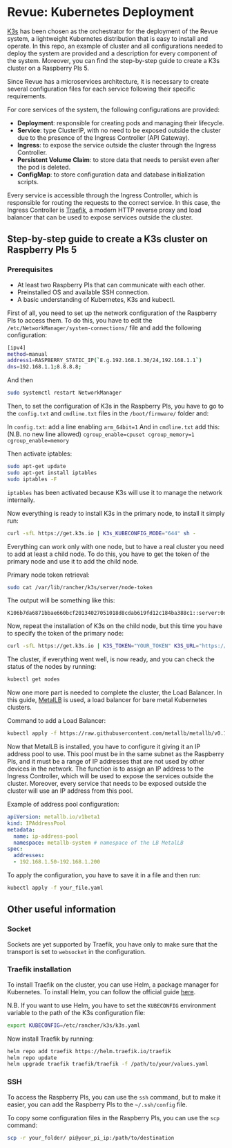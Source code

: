 # Revue: Kubernetes Deployment

[K3s](https://k3s.io/) has been chosen as the orchestrator for the deployment of the Revue system,
a lightweight Kubernetes distribution that is easy to install and operate.
In this repo, an example of cluster and all configurations
needed to deploy the system are provided and a description for every component of the system.
Moreover, you can find the step-by-step guide to create a K3s cluster on a Raspberry PIs 5.

Since Revue has a microservices architecture, 
it is necessary to create several configuration files for each service following their specific requirements.

For core services of the system, the following configurations are provided:
- **Deployment**: responsible for creating pods and managing their lifecycle.
- **Service**: type ClusterIP, with no need to be exposed outside the cluster due to the presence of the Ingress Controller (API Gateway).
- **Ingress**: to expose the service outside the cluster through the Ingress Controller.
- **Persistent Volume Claim**: to store data that needs to persist even after the pod is deleted.
- **ConfigMap**: to store configuration data and database initialization scripts.

Every service is accessible through the Ingress Controller, 
which is responsible for routing the requests to the correct service.
In this case, the Ingress Controller is [Traefik](https://traefik.io/), 
a modern HTTP reverse proxy and load balancer that can be used to expose services outside the cluster.


## Step-by-step guide to create a K3s cluster on Raspberry PIs 5

### Prerequisites
- At least two Raspberry PIs that can communicate with each other.
- Preinstalled OS and available SSH connection.
- A basic understanding of Kubernetes, K3s and kubectl.

First of all, you need to set up the network configuration of the Raspberry PIs to access them.
To do this, you have to edit the `/etc/NetworkManager/system-connections/` file and add the following configuration:

```bash
[ipv4]
method=manual
address1=RASPBERRY_STATIC_IP(`E.g.192.168.1.30/24,192.168.1.1`)
dns=192.168.1.1;8.8.8.8;
```
And then
```bash
sudo systemctl restart NetworkManager
```

Then, to set the configuration of K3s in the Raspberry PIs, 
you have to go to the `config.txt` and `cmdline.txt` files in the `/boot/firmware/` folder and:

In `config.txt`: add a line enabling `arm_64bit=1`
And in `cmdline.txt` add this: (N.B. no new line allowed)
`cgroup_enable=cpuset cgroup_memory=1 cgroup_enable=memory`

Then activate iptables:

```bash
sudo apt-get update
sudo apt-get install iptables
sudo iptables -F
```
`iptables` has been activated because K3s will use it to manage the network internally.

Now everything is ready to install K3s in the primary node, to install it simply run:
```bash
curl -sfL https://get.k3s.io | K3s_KUBECONFIG_MODE="644" sh -
```

Everything can work only with one node, but to have a real cluster you need to add at least a child node. 
To do this, you have to get the token of the primary node and use it to add the child node.

Primary node token retrieval:

```bash
sudo cat /var/lib/rancher/k3s/server/node-token
```
The output will be something like this:
```
K106b7da6871bbae660bcf20134027051018d8cdab619fd12c184ba388c1::server:0d0ead5bedbcacc01a74878f1dcc597a
```

Now, repeat the installation of K3s on the child node, but this time you have to specify the token of the primary node:

```bash
curl -sfL https://get.k3s.io | K3S_TOKEN="YOUR_TOKEN" K3S_URL="https://YOUR_PRIMARY_NODE_STATIC_IP:6443" K3S_NODE_NAME="YOUR_CHILD_NODE_NAME" sh -
```
The cluster, if everything went well, is now ready, and you can check the status of the nodes by running:
```bash
kubectl get nodes
```

Now one more part is needed to complete the cluster, the Load Balancer.
In this guide, [MetalLB](https://metallb.universe.tf/) is used, a load balancer for bare metal Kubernetes clusters.

Command to add a Load Balancer:
```bash
kubectl apply -f https://raw.githubusercontent.com/metallb/metallb/v0.14.8/config/manifests/metallb-native.yaml
```
Now that MetalLB is installed, you have to configure it giving it an IP address pool to use. 
This pool must be in the same subnet as the Raspberry PIs, and it must be a range of IP addresses that are not used by other devices in the network.
The function is to assign an IP address to the Ingress Controller, which will be used to expose the services outside the cluster.
Moreover, every service that needs to be exposed outside the cluster will use an IP address from this pool.

Example of address pool configuration:
```yaml
apiVersion: metallb.io/v1beta1
kind: IPAddressPool
metadata:
  name: ip-address-pool
  namespace: metallb-system # namespace of the LB MetalLB
spec:
  addresses:
  - 192.168.1.50-192.168.1.200
```
To apply the configuration, you have to save it in a file and then run:
```bash
kubectl apply -f your_file.yaml
```

## Other useful information

### Socket
Sockets are yet supported by Traefik, you have only to make sure that the transport is set to `websocket` in the configuration.

### Traefik installation
To install Traefik on the cluster, you can use Helm, a package manager for Kubernetes.
To install Helm, you can follow the official guide [here](https://helm.sh/docs/intro/install/).

N.B. If you want to use Helm, 
you have to set the `KUBECONFIG` environment variable to the path of the K3s configuration file:
```bash
export KUBECONFIG=/etc/rancher/k3s/k3s.yaml
```

Now install Traefik by running:
```bash
helm repo add traefik https://helm.traefik.io/traefik
helm repo update
helm upgrade traefik traefik/traefik -f /path/to/your/values.yaml
```

### SSH
To access the Raspberry PIs, you can use the `ssh` command,
but to make it easier, you can add the Raspberry PIs to the `~/.ssh/config` file.

To copy some configuration files in the Raspberry PIs, you can use the `scp` command:
```bash
scp -r your_folder/ pi@your_pi_ip:/path/to/destination
```

